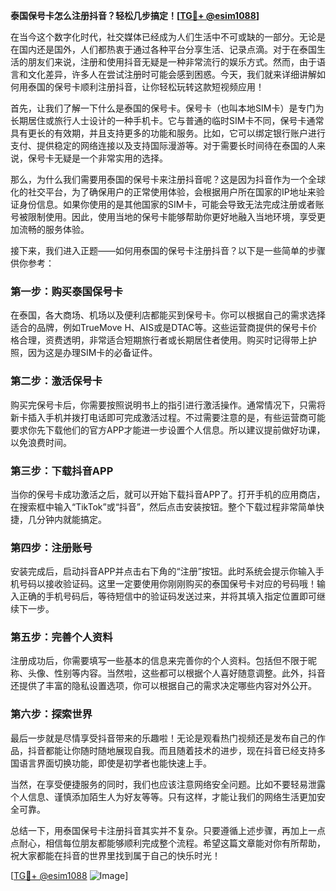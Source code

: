 **泰国保号卡怎么注册抖音？轻松几步搞定！[[TG💪+ @esim1088](https://t.me/s/esim1088)]**

在当今这个数字化时代，社交媒体已经成为人们生活中不可或缺的一部分。无论是在国内还是国外，人们都热衷于通过各种平台分享生活、记录点滴。对于在泰国生活的朋友们来说，注册和使用抖音无疑是一种非常流行的娱乐方式。然而，由于语言和文化差异，许多人在尝试注册时可能会感到困惑。今天，我们就来详细讲解如何用泰国的保号卡顺利注册抖音，让你轻松玩转这款短视频应用！

首先，让我们了解一下什么是泰国的保号卡。保号卡（也叫本地SIM卡）是专门为长期居住或旅行人士设计的一种手机卡。它与普通的临时SIM卡不同，保号卡通常具有更长的有效期，并且支持更多的功能和服务。比如，它可以绑定银行账户进行支付、提供稳定的网络连接以及支持国际漫游等。对于需要长时间待在泰国的人来说，保号卡无疑是一个非常实用的选择。

那么，为什么我们需要用泰国的保号卡来注册抖音呢？这是因为抖音作为一个全球化的社交平台，为了确保用户的正常使用体验，会根据用户所在国家的IP地址来验证身份信息。如果你使用的是其他国家的SIM卡，可能会导致无法完成注册或者账号被限制使用。因此，使用当地的保号卡能够帮助你更好地融入当地环境，享受更加流畅的服务体验。

接下来，我们进入正题——如何用泰国的保号卡注册抖音？以下是一些简单的步骤供你参考：

### 第一步：购买泰国保号卡

在泰国，各大商场、机场以及便利店都能买到保号卡。你可以根据自己的需求选择适合的品牌，例如TrueMove H、AIS或是DTAC等。这些运营商提供的保号卡价格合理，资费透明，非常适合短期旅行者或长期居住者使用。购买时记得带上护照，因为这是办理SIM卡的必备证件。

### 第二步：激活保号卡

购买完保号卡后，你需要按照说明书上的指引进行激活操作。通常情况下，只需将新卡插入手机并拨打电话即可完成激活过程。不过需要注意的是，有些运营商可能要求你先下载他们的官方APP才能进一步设置个人信息。所以建议提前做好功课，以免浪费时间。

### 第三步：下载抖音APP

当你的保号卡成功激活之后，就可以开始下载抖音APP了。打开手机的应用商店，在搜索框中输入“TikTok”或“抖音”，然后点击安装按钮。整个下载过程非常简单快捷，几分钟内就能搞定。

### 第四步：注册账号

安装完成后，启动抖音APP并点击右下角的“注册”按钮。此时系统会提示你输入手机号码以接收验证码。这里一定要使用你刚刚购买的泰国保号卡对应的号码哦！输入正确的手机号码后，等待短信中的验证码发送过来，并将其填入指定位置即可继续下一步。

### 第五步：完善个人资料

注册成功后，你需要填写一些基本的信息来完善你的个人资料。包括但不限于昵称、头像、性别等内容。当然啦，这些都可以根据个人喜好随意调整。此外，抖音还提供了丰富的隐私设置选项，你可以根据自己的需求决定哪些内容对外公开。

### 第六步：探索世界

最后一步就是尽情享受抖音带来的乐趣啦！无论是观看热门视频还是发布自己的作品，抖音都能让你随时随地展现自我。而且随着技术的进步，现在抖音已经支持多国语言界面切换功能，即使是初学者也能快速上手。

当然，在享受便捷服务的同时，我们也应该注意网络安全问题。比如不要轻易泄露个人信息、谨慎添加陌生人为好友等等。只有这样，才能让我们的网络生活更加安全可靠。

总结一下，用泰国保号卡注册抖音其实并不复杂。只要遵循上述步骤，再加上一点点耐心，相信每位朋友都能够顺利完成整个流程。希望这篇文章能对你有所帮助，祝大家都能在抖音的世界里找到属于自己的快乐时光！

[[TG💪+ @esim1088](https://t.me/s/esim1088) ![Image](https://i.postimg.cc/4NQfJmqS/Snipaste-2025-05-13-00-14-12.png)]